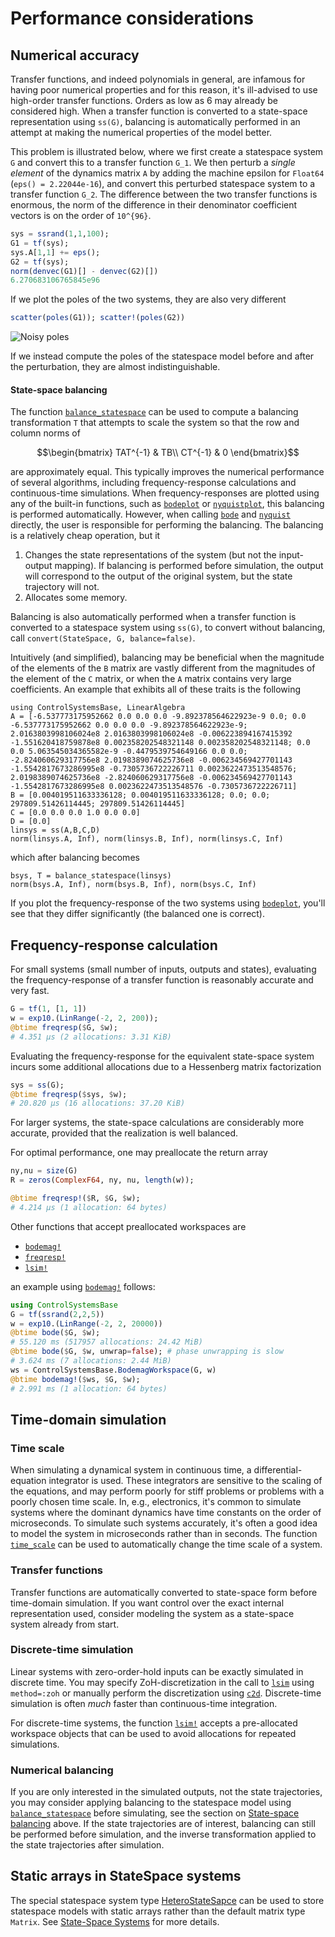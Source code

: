 # Performance considerations

## Numerical accuracy
Transfer functions, and indeed polynomials in general, are infamous for having poor numerical properties and for this reason, it's ill-advised to use high-order transfer functions. Orders as low as 6 may already be considered high. When a transfer function is converted to a state-space representation using `ss(G)`, balancing is automatically performed in an attempt at making the numerical properties of the model better.

This problem is illustrated below, where we first create a statespace system ``G`` and convert this to a transfer function ``G_1``. We then perturb a *single element* of the dynamics matrix ``A`` by adding the machine epsilon for `Float64` (`eps() = 2.22044e-16`), and convert this perturbed statespace system to a transfer function ``G_2``. The difference between the two transfer functions is enormous, the norm of the difference in their denominator coefficient vectors is on the order of ``10^{96}``.

```julia
sys = ssrand(1,1,100);
G1 = tf(sys);
sys.A[1,1] += eps();
G2 = tf(sys);
norm(denvec(G1)[] - denvec(G2)[])
6.270683106765845e96
```
If we plot the poles of the two systems, they are also very different
```julia
scatter(poles(G1)); scatter!(poles(G2))
```
![Noisy poles](https://user-images.githubusercontent.com/3797491/215962177-38447944-6cca-4070-95ea-7f3829efee2e.png)

If we instead compute the poles of the statespace model before and after the perturbation, they are almost indistinguishable.

#### State-space balancing

The function [`balance_statespace`](@ref) can be used to compute a balancing transformation ``T`` that attempts to scale the system so that the row and column norms of
```math
\begin{bmatrix}
TAT^{-1} & TB\\
CT^{-1} & 0
\end{bmatrix}
```
are approximately equal. This typically improves the numerical performance of several algorithms, including frequency-response calculations and continuous-time simulations. When frequency-responses are plotted using any of the built-in functions, such as [`bodeplot`](@ref) or [`nyquistplot`](@ref), this balancing is performed automatically. However, when calling [`bode`](@ref) and [`nyquist`](@ref) directly, the user is responsible for performing the balancing. The balancing is a relatively cheap operation, but it
1. Changes the state representations of the system (but not the input-output mapping). If balancing is performed before simulation, the output will correspond to the output of the original system, but the state trajectory will not.
2. Allocates some memory.

Balancing is also automatically performed when a transfer function is converted to a statespace system using `ss(G)`, to convert without balancing, call `convert(StateSpace, G, balance=false)`.

Intuitively (and simplified), balancing may be beneficial when the magnitude of the elements of the ``B`` matrix are vastly different from the magnitudes of the element of the ``C`` matrix, or when the ``A`` matrix contains very large coefficients. An example that exhibits all of these traits is the following
```@example BALANCE
using ControlSystemsBase, LinearAlgebra
A = [-6.537773175952662 0.0 0.0 0.0 -9.892378564622923e-9 0.0; 0.0 -6.537773175952662 0.0 0.0 0.0 -9.892378564622923e-9; 2.0163803998106024e8 2.0163803998106024e8 -0.006223894167415392 -1.551620418759878e8 0.002358202548321148 0.002358202548321148; 0.0 0.0 5.063545034365582e-9 -0.4479539754649166 0.0 0.0; -2.824060629317756e8 2.0198389074625736e8 -0.006234569427701143 -1.5542817673286995e8 -0.7305736722226711 0.0023622473513548576; 2.0198389074625736e8 -2.824060629317756e8 -0.006234569427701143 -1.5542817673286995e8 0.0023622473513548576 -0.7305736722226711]
B = [0.004019511633336128; 0.004019511633336128; 0.0; 0.0; 297809.51426114445; 297809.51426114445]
C = [0.0 0.0 0.0 1.0 0.0 0.0]
D = [0.0]
linsys = ss(A,B,C,D)
norm(linsys.A, Inf), norm(linsys.B, Inf), norm(linsys.C, Inf)
```
which after balancing becomes
```@example BALANCE
bsys, T = balance_statespace(linsys)
norm(bsys.A, Inf), norm(bsys.B, Inf), norm(bsys.C, Inf)
```
If you plot the frequency-response of the two systems using [`bodeplot`](@ref), you'll see that they differ significantly (the balanced one is correct).

## Frequency-response calculation
For small systems (small number of inputs, outputs and states), evaluating the frequency-response of a transfer function is reasonably accurate and very fast.

```julia
G = tf(1, [1, 1])
w = exp10.(LinRange(-2, 2, 200));
@btime freqresp($G, $w);
# 4.351 μs (2 allocations: 3.31 KiB)
```
Evaluating the frequency-response for the equivalent state-space system incurs some additional allocations due to a Hessenberg matrix factorization

```julia
sys = ss(G);
@btime freqresp($sys, $w);
# 20.820 μs (16 allocations: 37.20 KiB)
```

For larger systems, the state-space calculations are considerably more accurate, provided that the realization is well balanced.

For optimal performance, one may preallocate the return array
```julia
ny,nu = size(G)
R = zeros(ComplexF64, ny, nu, length(w));

@btime freqresp!($R, $G, $w);
# 4.214 μs (1 allocation: 64 bytes)
```

Other functions that accept preallocated workspaces are
- [`bodemag!`](@ref)
- [`freqresp!`](@ref)
- [`lsim!`](@ref)

an example using [`bodemag!`](@ref) follows:
```julia
using ControlSystemsBase
G = tf(ssrand(2,2,5))
w = exp10.(LinRange(-2, 2, 20000))
@btime bode($G, $w);
# 55.120 ms (517957 allocations: 24.42 MiB)
@btime bode($G, $w, unwrap=false); # phase unwrapping is slow
# 3.624 ms (7 allocations: 2.44 MiB)
ws = ControlSystemsBase.BodemagWorkspace(G, w)
@btime bodemag!($ws, $G, $w);
# 2.991 ms (1 allocation: 64 bytes)
```



## Time-domain simulation

### Time scale
When simulating a dynamical system in continuous time, a differential-equation integrator is used. These integrators are sensitive to the scaling of the equations, and may perform poorly for stiff problems or problems with a poorly chosen time scale. In, e.g., electronics, it's common to simulate systems where the dominant dynamics have time constants on the order of microseconds. To simulate such systems accurately, it's often a good idea to model the system in microseconds rather than in seconds. The function [`time_scale`](@ref) can be used to automatically change the time scale of a system.

### Transfer functions
Transfer functions are automatically converted to state-space form before time-domain simulation. If you want control over the exact internal representation used, consider modeling the system as a state-space system already from start. 

### Discrete-time simulation
Linear systems with zero-order-hold inputs can be exactly simulated in discrete time. You may specify ZoH-discretization in the call to [`lsim`](@ref) using `method=:zoh` or manually perform the discretization using [`c2d`](@ref). Discrete-time simulation is often *much* faster than continuous-time integration.

For discrete-time systems, the function [`lsim!`](@ref) accepts a pre-allocated workspace objects that can be used to avoid allocations for repeated simulations.

### Numerical balancing
If you are only interested in the simulated outputs, not the state trajectories, you may consider applying balancing to the statespace model using [`balance_statespace`](@ref) before simulating, see the section on [State-space balancing](@ref) above. If the state trajectories are of interest, balancing can still be performed before simulation, and the inverse transformation applied to the state trajectories after simulation.

## Static arrays in StateSpace systems
The special statespace system type [HeteroStateSapce](@ref) can be used to store statespace models with static arrays rather than the default matrix type `Matrix`. See [State-Space Systems](@ref) for more details.